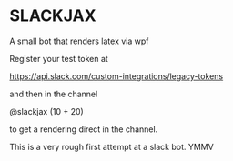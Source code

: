 SLACKJAX
========

A small bot that renders latex via wpf

Register your test token at

https://api.slack.com/custom-integrations/legacy-tokens

and then in the channel

@slackjax (10 + 20)

to get a rendering direct in the channel.

This is a very rough first attempt at a slack bot. YMMV
